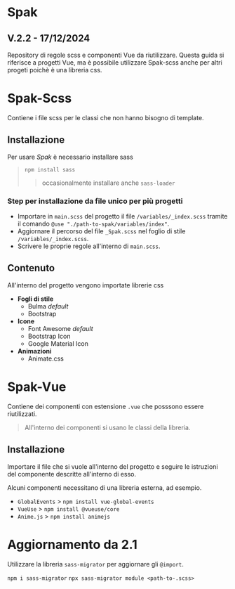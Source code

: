 # Spak

## V.2.2 - 17/12/2024

Repository di regole scss e componenti Vue da riutilizzare.
Questa guida si riferisce a progetti Vue, ma è possibile utilizzare Spak-scss anche per altri progeti poichè è una libreria css.

# Spak-Scss

Contiene i file scss per le classi che non hanno bisogno di template.

## Installazione

Per usare _Spak_ è necessario installare sass

> `npm install sass`
>
> > occasionalmente installare anche `sass-loader`

### Step per installazione da file unico per più progetti

- Importare in `main.scss` del progetto il file `/variables/_index.scss` tramite il comando `@use "./path-to-spak/variables/index"`.
- Aggiornare il percorso del file `_Spak.scss` nel foglio di stile `/variables/_index.scss`.
- Scrivere le proprie regole all'interno di `main.scss`.

## Contenuto

All'interno del progetto vengono importate librerie css

- **Fogli di stile**
  - Bulma _default_
  - Bootstrap
- **Icone**
  - Font Awesome _default_
  - Bootstrap Icon
  - Google Material Icon
- **Animazioni**
  - Animate.css

# Spak-Vue

Contiene dei componenti con estensione `.vue` che posssono essere riutilizzati.

> All'interno dei componenti si usano le classi della libreria.

## Installazione

Importare il file che si vuole all'interno del progetto e seguire le istruzioni del componente descritte all'interno di esso.

Alcuni componenti necessitano di una libreria esterna, ad esempio.

- `GlobalEvents` > `npm install vue-global-events`
- `VueUse` > `npm install @vueuse/core`
- `Anime.js` > `npm install animejs`

# Aggiornamento da 2.1

Utilizzare la libreria `sass-migrator` per aggiornare gli `@import`.

`npm i sass-migrator`
`npx sass-migrator module <path-to-.scss>`